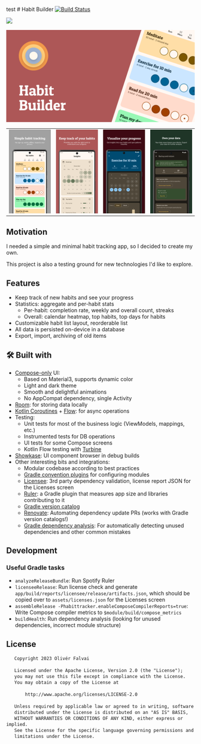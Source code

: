 test # Habit Builder [![Build Status](https://app.bitrise.io/app/956ea5e751ec6be4/status.svg?token=WbwlLF41eOlFjQWJ5WFEMw&branch=main)](https://app.bitrise.io/app/956ea5e751ec6be4)

[<img src="https://user-images.githubusercontent.com/1694986/111364968-24a0fa00-864f-11eb-88aa-4b4127d8e012.png?width=100" width="200"></img>](https://play.google.com/store/apps/details?id=com.ofalvai.habittracker)

![Header](docs/feature_graphic.png)

|   |   |   |   |
|---|---|---|---|
| ![](docs/screenshot_1.png) | ![](docs/screenshot_2.png) | ![](docs/screenshot_3.png) | ![](docs/screenshot_4.png) |

## Motivation

I needed a simple and minimal habit tracking app, so I decided to create my own.

This project is also a testing ground for new technologies I'd like to explore.

## Features

- Keep track of new habits and see your progress
- Statistics: aggregate and per-habit stats
  - Per-habit: completion rate, weekly and overall count, streaks
  - Overall: calendar heatmap, top habits, top days for habits
- Customizable habit list layout, reorderable list
- All data is persisted on-device in a database
- Export, import, archiving of old items

## 🛠 Built with

- [Compose-only](https://developer.android.com/jetpack/compose) UI:
    - Based on Material3, supports dynamic color
    - Light and dark theme
    - Smooth and delightful animations
    - No AppCompat dependency, single Activity
- [Room](https://developer.android.com/training/data-storage/room): for storing data locally
- [Kotlin Coroutines](https://kotlinlang.org/docs/coroutines-overview.html) + [Flow](https://kotlinlang.org/docs/flow.html): for async operations
- Testing:
    - Unit tests for most of the business logic (ViewModels, mappings, etc.)
    - Instrumented tests for DB operations
    - UI tests for some Compose screens
    - Kotlin Flow testing with [Turbine](https://github.com/cashapp/turbine)
- [Showkase](https://github.com/airbnb/Showkase): UI component browser in debug builds
- Other interesting bits and integrations:
    - Modular codebase according to best practices
    - [Gradle convention plugins](https://github.com/ofalvai/HabitTracker/tree/main/build-logic) for configuring modules
    - [Licensee](https://github.com/cashapp/licensee): 3rd party dependency validation, license report JSON for the Licenses screen
    - [Ruler](https://github.com/spotify/ruler): a Gradle plugin that measures app size and libraries contributing to it
    - [Gradle version catalog](https://github.com/ofalvai/HabitTracker/blob/main/gradle/libs.versions.toml)
    - [Renovate](https://github.com/ofalvai/HabitTracker/issues/10): Automating dependency update PRs (works with Gradle version catalogs!)
    - [Gradle dependency analysis](https://github.com/autonomousapps/dependency-analysis-android-gradle-plugin): For automatically detecting unused dependencies and other common mistakes

## Development

### Useful Gradle tasks

- `analyzeReleaseBundle`: Run Spotify Ruler
- `licenseeRelease`: Run license check and generate `app/build/reports/licensee/release/artifacts.json`, which should be copied over to `assets/licenses.json` for the Licenses screen
- `assembleRelease -Phabittracker.enableComposeCompilerReports=true`: Write Compose compiler metrics to `$module/build/compose_metrics`
- `buildHealth`: Run dependency analysis (looking for unused dependencies, incorrect module structure)

## License

```
   Copyright 2023 Olivér Falvai

   Licensed under the Apache License, Version 2.0 (the "License");
   you may not use this file except in compliance with the License.
   You may obtain a copy of the License at

       http://www.apache.org/licenses/LICENSE-2.0

   Unless required by applicable law or agreed to in writing, software
   distributed under the License is distributed on an "AS IS" BASIS,
   WITHOUT WARRANTIES OR CONDITIONS OF ANY KIND, either express or implied.
   See the License for the specific language governing permissions and
   limitations under the License.
```
